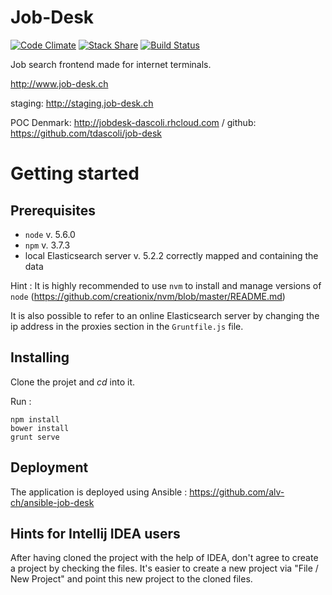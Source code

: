 Job-Desk
========

[![Code Climate](https://codeclimate.com/github/alv-ch/job-desk/badges/gpa.svg)](https://codeclimate.com/github/alv-ch/job-desk) [![Stack Share](http://img.shields.io/badge/tech-stack-0690fa.svg?style=flat)](http://stackshare.io/alv-ch/job-desk) [![Build Status](https://travis-ci.org/alv-ch/job-desk.svg?branch=dev)](https://travis-ci.org/alv-ch/job-desk)

Job search frontend made for internet terminals.

http://www.job-desk.ch

staging: http://staging.job-desk.ch

POC Denmark: http://jobdesk-dascoli.rhcloud.com / github: https://github.com/tdascoli/job-desk

# Getting started

## Prerequisites

- `node` v. 5.6.0
- `npm` v. 3.7.3
- local Elasticsearch server v. 5.2.2 correctly mapped and containing the data

Hint : It is highly recommended to use `nvm` to install and manage versions of `node` (https://github.com/creationix/nvm/blob/master/README.md)

It is also possible to refer to an online Elasticsearch server by changing the ip address in the proxies section in the `Gruntfile.js` file.

## Installing

Clone the projet and _cd_ into it. 

Run : 
```
npm install
bower install 
grunt serve
```

## Deployment

The application is deployed using Ansible : https://github.com/alv-ch/ansible-job-desk

## Hints for Intellij IDEA users

After having cloned the project with the help of IDEA, don't agree to create a project by checking the files. It's easier to create a new project via "File / New Project" and point this new project to the cloned files.

